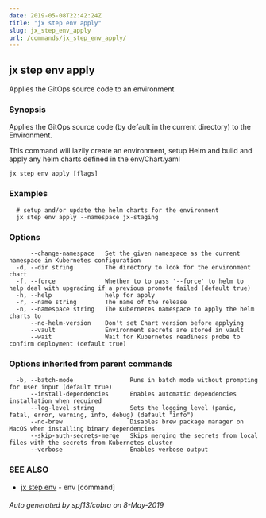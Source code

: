 ```yaml
---
date: 2019-05-08T22:42:24Z
title: "jx step env apply"
slug: jx_step_env_apply
url: /commands/jx_step_env_apply/
---
```

## jx step env apply

Applies the GitOps source code to an environment

### Synopsis

Applies the GitOps source code (by default in the current directory) to the Environment. 

This command will lazily create an environment, setup Helm and build and apply any helm charts defined in the env/Chart.yaml

```
jx step env apply [flags]
```

### Examples

```
  # setup and/or update the helm charts for the environment
  jx step env apply --namespace jx-staging
```

### Options

```
      --change-namespace   Set the given namespace as the current namespace in Kubernetes configuration
  -d, --dir string         The directory to look for the environment chart
  -f, --force              Whether to to pass '--force' to helm to help deal with upgrading if a previous promote failed (default true)
  -h, --help               help for apply
  -r, --name string        The name of the release
  -n, --namespace string   The Kubernetes namespace to apply the helm charts to
      --no-helm-version    Don't set Chart version before applying
      --vault              Environment secrets are stored in vault
      --wait               Wait for Kubernetes readiness probe to confirm deployment (default true)
```

### Options inherited from parent commands

```
  -b, --batch-mode                Runs in batch mode without prompting for user input (default true)
      --install-dependencies      Enables automatic dependencies installation when required
      --log-level string          Sets the logging level (panic, fatal, error, warning, info, debug) (default "info")
      --no-brew                   Disables brew package manager on MacOS when installing binary dependencies
      --skip-auth-secrets-merge   Skips merging the secrets from local files with the secrets from Kubernetes cluster
      --verbose                   Enables verbose output
```

### SEE ALSO

* [jx step env](/commands/jx_step_env/)	 - env [command]

###### Auto generated by spf13/cobra on 8-May-2019
